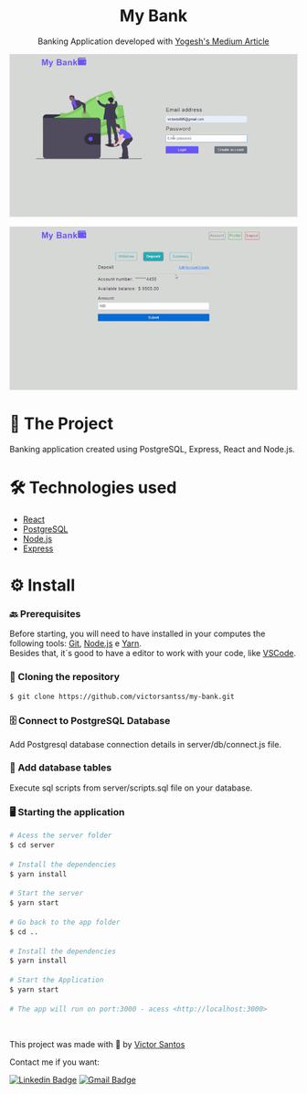 <h1 align="center">My Bank</h1>

<p align="center">Banking Application developed with <a href="https://javascript.plainenglish.io/create-a-fullstack-banking-application-using-react-e8c96d74cd39">Yogesh's Medium Article</a> </p>

<p align="center">
  <img src="src/assets/demo1.gif" alt="animated" />
</p>

<p align="center">
  <img src="src/assets/demo2.gif" alt="animated" />
</p>

<h1 align="left">🎯 The Project </h1>

<p> Banking application created using PostgreSQL, Express, React and Node.js. </p>

<h1 align="left">🛠️ Technologies used </h1>

- [React](https://pt-br.reactjs.org/)
- [PostgreSQL](https://www.postgresql.org/)
- [Node.js](https://nodejs.org/en/)
- [Express](https://expressjs.com/pt-br/)

<h1 align="left">⚙️ Install </h1>

### 🔙 Prerequisites

Before starting, you will need to have installed in your computes the following tools:
[Git](https://git-scm.com), [Node.js](https://nodejs.org/en/) e [Yarn](https://yarnpkg.com/). </br>
Besides that, it´s good to have a editor to work with your code, like [VSCode](https://code.visualstudio.com/).

### 🔽 Cloning the repository
```bash
$ git clone https://github.com/victorsantss/my-bank.git
```

### 🗄️ Connect to PostgreSQL Database
Add Postgresql database connection details in server/db/connect.js file.

### 📝 Add database tables
Execute sql scripts from server/scripts.sql file on your database.

### 🖥️ Starting the application

```bash
# Acess the server folder
$ cd server

# Install the dependencies
$ yarn install

# Start the server
$ yarn start

# Go back to the app folder
$ cd ..

# Install the dependencies
$ yarn install

# Start the Application
$ yarn start

# The app will run on port:3000 - acess <http://localhost:3000>
```
<br />

This project was made with 💙 by [Victor Santos](https://github.com/victorsantss)

Contact me if you want: 

[![Linkedin Badge](https://img.shields.io/badge/-Victor%20Santos-blue?style=flat-square&logo=Linkedin&logoColor=white&link=https://www.linkedin.com/in/victor-santss/)](https://www.linkedin.com/in/victor-santss/)
[![Gmail Badge](https://img.shields.io/badge/-victords895@gmail.com-D14836?style=flat-square&logo=Gmail&logoColor=white&link=mailto:victords895@gmail.com)](mailto:victords895@gmail.com)
